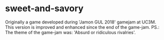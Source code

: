 # sweet-and-savory
Originally a game developed during 'Jamon GUL 2018' gamejam  at UC3M.  This version is improved and enhanced since the end of the game-jam. PS.: The theme of the game-jam was: 'Absurd or ridiculous rivalries'.
